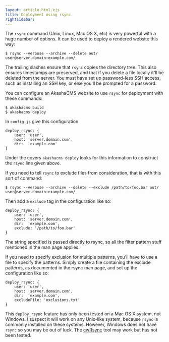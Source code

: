 ```yaml
---
layout: article.html.ejs
title: Deployment using rsync
rightsidebar:
---
```


The `rsync` command (Unix, Linux, Mac OS X, etc) is very powerful with a huge number of options.  It can be used to deploy a rendered website this way:

    $ rsync --verbose --archive --delete out/ user@server.domain:example.com/

The trailing slashes ensure that `rsync` copies the directory tree.  This also ensures timestamps are preserved, and that if you delete a file locally it'll be deleted from the server.  You must have set up password-less SSH access, such as installing an SSH key, or else you'll be prompted for a password.

You can configure an AkashaCMS website to use `rsync` for deployment with these commands:

    $ akashacms build
    $ akashacms deploy

In `config.js` give this configuration

    deploy_rsync: {
        user: 'user',
        host: 'server.domain.com',
        dir:  'example.com'
    }

Under the covers `akashacms deploy` looks for this information to construct the `rsync` line given above.

If you need to tell `rsync` to exclude files from consideration, that is with this sort of command:

    $ rsync --verbose --archive --delete --exclude /path/to/foo.bar out/ user@server.domain:example.com/

Then add a `exclude` tag in the configuration like so:

    deploy_rsync: {
        user: 'user',
        host: 'server.domain.com',
        dir:  'example.com',
        exclude: '/path/to/foo.bar'
    }

The string specified is passed directly to rsync, so all the filter pattern stuff mentioned in the man page applies.

If you need to specify exclusion for multiple patterns, you'll have to use a file to specify the patterns.  Simply create a file containing the exclude patterns, as documented in the rsync man page, and set up the configuration like so:

    deploy_rsync: {
        user: 'user',
        host: 'server.domain.com',
        dir:  'example.com',
        excludeFile: 'exclusions.txt'
    }

This `deploy_rsync` feature has only been tested on a Mac OS X system, not Windows.  I suspect it will work on any Unix-like system, because `rsync` is commonly installed on these systems.  However, Windows does not have `rsync` so you may be out of luck.  The [cwRsync](http://www.rsync.net/resources/howto/windows_rsync.html) tool may work but has not been tested.